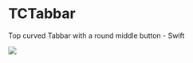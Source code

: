 # TCTabbar
Top curved Tabbar with a round middle button - Swift

<img src="https://github.com/Ruchi-iOS/TCTabbar/blob/master/Simulator%20Screen%20Shot%20-%20iPhone%208%20-%202020-12-30%20at%2021.26.12.png?raw=true" />

